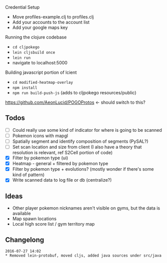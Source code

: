 Credential Setup
*  Move profiles-example.clj to profiles.clj
*  Add your accounts to the account list
*  Add your google maps key

Running the clojure codebase
*  `cd cljpokego`
*  `lein cljsbuild once`
*  `lein run`
*  navigate to localhost:5000

Building javascript portion of lcient
*  `cd modified-heatmap-overlay`
*  `npm install`
*  `npm run build-push-js` (adds to cljpokego resources/public)


https://github.com/AeonLucid/POGOProtos <- should switch to this?

## Todos
- [ ]  Could really use some kind of indicator for where is going to be scanned
- [ ]  Pokemon icons with mapgl
- [ ]  Spatially segment and identify composition of segments (PySAL?)
- [ ]  Set scan location and size from client (I also have a theory that resolution is relevant, ref S2Cell portion of code)
- [x]  Filter by pokemon type (ui)
- [x]  Heatmap - general + filtered by pokemon type
- [x]  Filter by pokemon type + evolutions? (mostly wonder if there's some kind of pattern)
- [x]  Write scanned data to log file or db (centralize?)

## Ideas
*  Other player pokemon nicknames aren't visible on gyms, but the data is available
*  Map spawn locations
*  Local high score list / gym territory map


## Changelong
```
2016-07-27 14:02
* Removed lein-protobuf, moved cljs, added java sources under src/java
```
